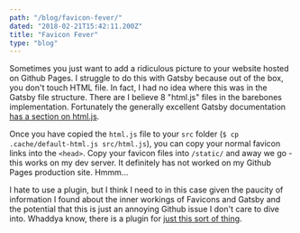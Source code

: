 ```yaml
---
path: "/blog/favicon-fever/"
dated: "2018-02-21T15:42:11.200Z"
title: "Favicon Fever"
type: "blog"
---
```


Sometimes you just want to add a ridiculous picture to your website hosted on Github Pages. I struggle to do this with Gatsby because out of the box, you don't touch HTML file. In fact, I had no idea where this was in the Gatsby file structure. There are I believe 8 "html.js" files in the barebones implementation. Fortunately the generally excellent Gatsby documentation [has a section on html.js](http://www.webexhibits.org/causesofcolor/5.html).

Once you have copied the `html.js` file to your `src` folder (`$ cp .cache/default-html.js src/html.js`), you can copy your normal favicon links into the `<head>`. Copy your favicon files into `/static/` and away we go - this works on my dev server. It definitely has not worked on my Github Pages production site. Hmmm...

I hate to use a plugin, but I think I need to in this case given the paucity of information I found about the inner workings of Favicons and Gatsby and the potential that this is just an annoying Github issue I don't care to dive into. Whaddya know, there is a plugin for [just this sort of thing](https://github.com/Creatiwity/gatsby-plugin-favicon).

